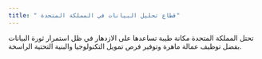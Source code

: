 ```yaml
---
title: " قطاع تحليل البيانات في المملكة المتحدة"
---
```

تحتل المملكة المتحدة مكانة طيبة تساعدها على الازدهار في ظل استمرار ثورة البيانات بفضل توظيف عمالة ماهرة وتوفير فرص تمويل التكنولوجيا والبنية التحتية الراسخة.
